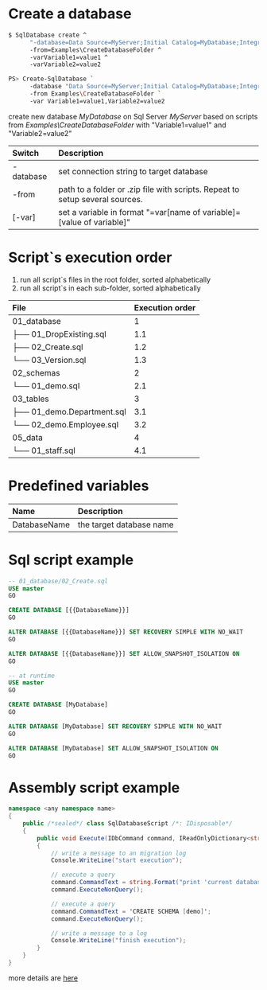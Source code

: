 ﻿Create a database
=================

```bash
$ SqlDatabase create ^
      "-database=Data Source=MyServer;Initial Catalog=MyDatabase;Integrated Security=True" ^
      -from=Examples\CreateDatabaseFolder ^
      -varVariable1=value1 ^
      -varVariable2=value2

PS> Create-SqlDatabase `
      -database "Data Source=MyServer;Initial Catalog=MyDatabase;Integrated Security=True" `
      -from Examples\CreateDatabaseFolder `
      -var Variable1=value1,Variable2=value2
```

create new database *MyDatabase* on Sql Server *MyServer* based on scripts from *Examples\CreateDatabaseFolder* with "Variable1=value1" and "Variable2=value2"

|Switch|Description|
|:--|:----------|
|-database|set connection string to target database|
|-from|path to a folder or .zip file with scripts. Repeat to setup several sources.|
|[-var]|set a variable in format "=var[name of variable]=[value of variable]"|

Script`s execution order
========================

1. run all script`s files in the root folder, sorted alphabetically
2. run all script`s in each sub-folder, sorted alphabetically

|File|Execution order|
|:--|:----------|
|01_database|1|
|├── 01_DropExisting.sql|1.1|
|├── 02_Create.sql|1.2|
|└── 03_Version.sql|1.3|
|02_schemas|2|
|└── 01_demo.sql|2.1|
|03_tables|3|
|├── 01_demo.Department.sql|3.1|
|└── 02_demo.Employee.sql|3.2|
|05_data|4|
|└── 01_staff.sql|4.1|


Predefined variables
========================

|Name|Description|
|:--|:----------|
|DatabaseName|the target database name|


Sql script example
==================

```sql
-- 01_database/02_Create.sql
USE master
GO

CREATE DATABASE [{{DatabaseName}}]
GO

ALTER DATABASE [{{DatabaseName}}] SET RECOVERY SIMPLE WITH NO_WAIT
GO

ALTER DATABASE [{{DatabaseName}}] SET ALLOW_SNAPSHOT_ISOLATION ON
GO
```

```sql
-- at runtime
USE master
GO

CREATE DATABASE [MyDatabase]
GO

ALTER DATABASE [MyDatabase] SET RECOVERY SIMPLE WITH NO_WAIT
GO

ALTER DATABASE [MyDatabase] SET ALLOW_SNAPSHOT_ISOLATION ON
GO
```

Assembly script example
=======================

```C#
namespace <any namespace name>
{
    public /*sealed*/ class SqlDatabaseScript /*: IDisposable*/
    {
        public void Execute(IDbCommand command, IReadOnlyDictionary<string, string> variables)
        {
            // write a message to an migration log
            Console.WriteLine("start execution");

            // execute a query
            command.CommandText = string.Format("print 'current database name is {0}'", variables["DatabaseName"]);
            command.ExecuteNonQuery();

            // execute a query
            command.CommandText = 'CREATE SCHEMA [demo]';
            command.ExecuteNonQuery();

            // write a message to a log
            Console.WriteLine("finish execution");
        }
    }
}
```
more details are [here](https://github.com/max-ieremenko/SqlDatabase/tree/master/Examples/CSharpMirationStep)

